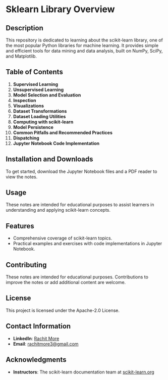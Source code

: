 # Sklearn Library Overview

## Description
This repository is dedicated to learning about the scikit-learn library, one of the most popular Python libraries for machine learning. It provides simple and efficient tools for data mining and data analysis, built on NumPy, SciPy, and Matplotlib.

## Table of Contents
1. **Supervised Learning**
2. **Unsupervised Learning**
3. **Model Selection and Evaluation**
4. **Inspection**
5. **Visualizations**
6. **Dataset Transformations**
7. **Dataset Loading Utilities**
8. **Computing with scikit-learn**
9. **Model Persistence**
10. **Common Pitfalls and Recommended Practices**
11. **Dispatching**
12. **Jupyter Notebook Code Implementation**

## Installation and Downloads
To get started, download the Jupyter Notebook files and a PDF reader to view the notes.

## Usage
These notes are intended for educational purposes to assist learners in understanding and applying scikit-learn concepts.

## Features
- Comprehensive coverage of scikit-learn topics.
- Practical examples and exercises with code implementations in Jupyter Notebook.

## Contributing
These notes are intended for educational purposes. Contributions to improve the notes or add additional content are welcome.

## License
This project is licensed under the Apache-2.0 License.

## Contact Information
- **LinkedIn**: [Rachit More](https://www.linkedin.com/in/rachit-more-30a63418a)
- **Email**: [rachitmore3@gmail.com](mailto:rachitmore3@gmail.com)

## Acknowledgments
- **Instructors**: The scikit-learn documentation team at [scikit-learn.org](https://scikit-learn.org/stable/)
